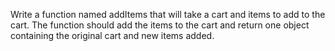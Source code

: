 Write a function named addItems that will take a cart and items to add to the cart. The function should add the items to the cart and return one object containing the original cart and new items added.
